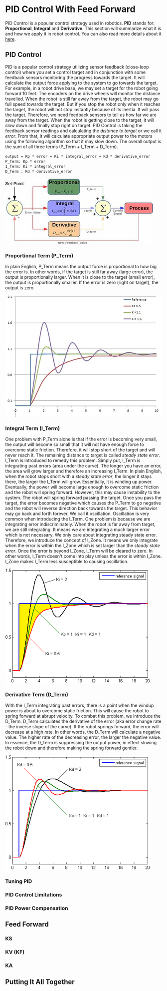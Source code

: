# PID Control With Feed Forward
PID Control is a popular control strategy used in robotics. **PID** stands for: **Proportional**, **Integral** and **Derivative**. This section will summarize what it is and how we apply it in robot control. You can also read more details about it [here](https://en.wikipedia.org/wiki/Proportional%E2%80%93integral%E2%80%93derivative_controller).

## PID Control
PID is a popular control strategy utilizing sensor feedback (close-loop control) where you set a control target and in conjunction with some feedback sensors monitoring the progress towards the target. It will calculate the output force applying to the system to go towards the target. For example, in a robot drive base, we may set a target for the robot going forward 10 feet. The encoders on the drive wheels will monitor the distance travelled. When the robot is still far away from the target, the robot may go full speed towards the target. But if you stop the robot only when it reaches the target, the robot will not stop instantly because of its inertia. It will pass the target. Therefore, we need feedback sensors to tell us how far we are away from the target. When the robot is getting close to the target, it will slow down and finally stop right on target. PID Control is taking the feedback sensor readings and calculating the *distance to target* or we call it *error*. From that, it will calculate appropriate output power to the motors using the following algorithm so that it may slow down. The overall output is the sum of all three terms (P_Term + I_Term + D_Term).
```
output = Kp * error + Ki * integral_error + Kd * derivative_error
P_Term: Kp * error
I_Term: Ki * integral_error
D_Term : Kd * derivative_error
```
 ![image name](/images/PIDControl.jpg)

### Proportional Term (P_Term)
In plain English, P_Term means the output force is proportional to how big the error is. In other words, if the target is still far away (large error), the output is proportionally larger. When it is close to the target (small error), the output is proportionally smaller. If the error is zero (right on target), the output is zero.

 ![image name](/images/PID_varyingP.jpg)

### Integral Term (I_Term)
One problem with P_Term alone is that if the error is becoming very small, the output will become so small that it will not have enough force to overcome static friction. Therefore, it will stop short of the target and will never reach it. The remaining distance to target is called *steady state error*. I_Term is introduced to remedy this problem. Simply put, I_Term is integrating past errors (area under the curve). The longer you have an error, the area will grow larger and therefore an increasing I_Term. In plain English, when the robot stops short with a *steady state error*, the longer it stays there, the larger the I_Term will grow. Essentially, it is winding up power. Eventually, the power will become large enough to overcome static friction and the robot will spring forward. However, this may cause instability to the system. The robot will spring forward passing the target. Once you pass the target, the error becomes negative which causes the P_Term to go negative and the robot will reverse direction back towards the target. This behavior may go back and forth forever. We call it oscillation. Oscillation is very common when introducing the I_Term. One problem is because we are integrating error indiscriminately. When the robot is far away from target, we are still integrating. It means we are integrating a much larger error which is not necessary. We only care about integrating steady state error. Therefore, we introduce the concept of I_Zone. It means we only integrate when the error is within the I_Zone which is set larger than the *steady state error*. Once the error is beyond I_Zone, I_Term will be cleared to zero. In other words, I_Term doesn't come into play unless the error is within I_Zone. I_Zone makes I_Term less susceptible to causing oscillation.

 ![image name](/images/Change_with_Ki.png)

### Derivative Term (D_Term)
With the I_Term integrating past errors, there is a point when the windup power is about to overcome static friction. This will cause the robot to spring forward at abrupt velocity. To combat this problem, we introduce the D_Term. D_Term calculates the derivative of the error (aka error change rate - the inverse slope of the curve). If the robot springs forward, the error will decrease at a high rate. In other words, the D_Term will calculate a negative value. The higher rate of the decreasing error, the larger the negative value. In essence, the D_Term is suppressing the output power, in effect slowing the robot down and therefore making the spring forward gentler.

 ![image name](/images/Change_with_Kd.png)

### Tuning PID

### PID Control Limitations

### PID Power Compensation

## Feed Forward

### KS

### KV (KF)

### KA

## Putting It All Together


